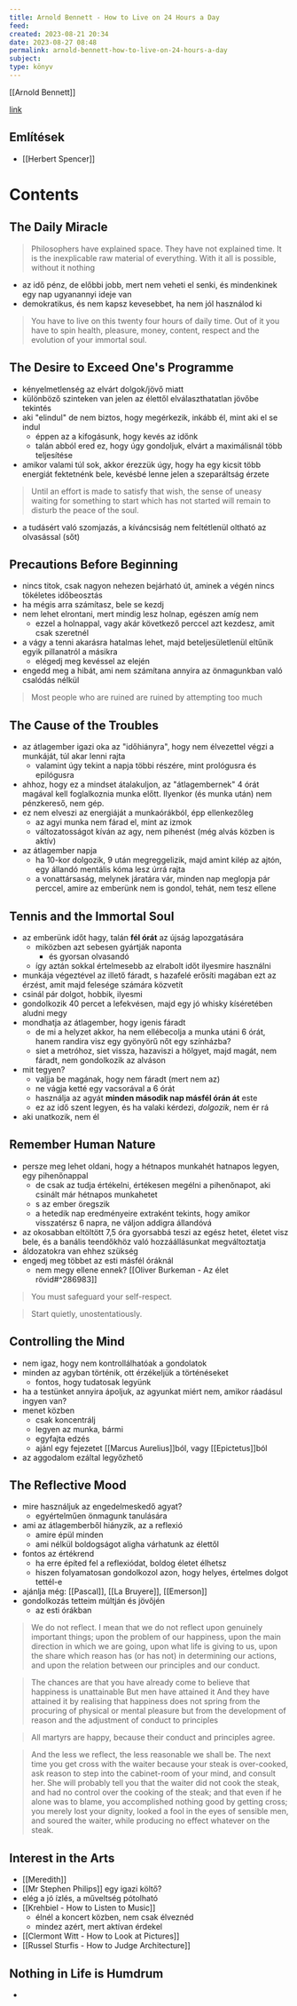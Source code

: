 ```yaml
---
title: Arnold Bennett - How to Live on 24 Hours a Day
feed: 
created: 2023-08-21 20:34
date: 2023-08-27 08:48
permalink: arnold-bennett-how-to-live-on-24-hours-a-day
subject: 
type: könyv
---
```


[[Arnold Bennett]]

[link](https://gutenberg.org/files/2274/2274-h/2274-h.htm)

## Említések

- [[Herbert Spencer]]

# Contents

## The Daily Miracle

> Philosophers have explained space. They have not explained time. It is the inexplicable raw material of everything. With it all is possible, without it nothing

- az idő pénz, de előbbi jobb, mert nem veheti el senki, és mindenkinek egy nap ugyanannyi ideje van
- demokratikus, és nem kapsz kevesebbet, ha nem jól használod ki

> You have to live on this twenty four hours of daily time. Out of it you have to spin health, pleasure, money, content, respect and the evolution of your immortal soul.

## The Desire to Exceed One's Programme

- kényelmetlenség az elvárt dolgok/jövő miatt
- különböző szinteken van jelen az élettől elválaszthatatlan jövőbe tekintés
- aki "elindul" de nem biztos, hogy megérkezik, inkább él, mint aki el se indul
	- éppen az a kifogásunk, hogy kevés az időnk
	- talán abból ered ez, hogy úgy gondoljuk, elvárt a maximálisnál több teljesítése
- amikor valami túl sok, akkor érezzük úgy, hogy ha egy kicsit több energiát fektetnénk bele, kevésbé lenne jelen a szeparáltság érzete

> Until an effort is made to satisfy that wish, the sense of uneasy waiting for something to start which has not started will remain to disturb the peace of the soul.

- a tudásért való szomjazás, a kíváncsiság nem feltétlenül oltható az olvasással (sőt)

## Precautions Before Beginning

- nincs titok, csak nagyon nehezen bejárható út, aminek a végén nincs tökéletes időbeosztás
- ha mégis arra számítasz, bele se kezdj
- nem lehet elrontani, mert mindig lesz holnap, egészen amíg nem
	- ezzel a holnappal, vagy akár következő perccel azt kezdesz, amit csak szeretnél
- a vágy a tenni akarásra hatalmas lehet, majd beteljesületlenül eltűnik egyik pillanatról a másikra
	- elégedj meg kevéssel az elején
- engedd meg a hibát, ami nem számítana annyira az önmagunkban való csalódás nélkül

> Most people who are ruined are ruined by attempting too much

## The Cause of the Troubles

- az átlagember igazi oka az "időhiányra", hogy nem élvezettel végzi a munkáját, túl akar lenni rajta
	- valamint úgy tekint a napja többi részére, mint prológusra és epilógusra
- ahhoz, hogy ez a mindset átalakuljon, az "átlagembernek" 4 órát magával kell foglalkoznia munka előtt. Ilyenkor (és munka után) nem pénzkereső, nem gép.
- ez nem elveszi az energiáját a munkaórákból, épp ellenkezőleg
	- az agyi munka nem fárad el, mint az izmok
	- változatosságot kíván az agy, nem pihenést (még alvás közben is aktív)
- az átlagember napja
	- ha 10-kor dolgozik, 9 után megreggelizik, majd amint kilép az ajtón, egy állandó mentális kóma lesz úrrá rajta
	- a vonattársaság, melynek járatára vár, minden nap meglopja pár perccel, amire az emberünk nem is gondol, tehát, nem tesz ellene

## Tennis and the Immortal Soul

- az emberünk időt hagy, talán **fél órát** az újság lapozgatására
	- miközben azt sebesen gyártják naponta
		- és gyorsan olvasandó
	- így aztán sokkal értelmesebb az elrabolt időt ilyesmire használni
- munkája végeztével az illető fáradt, s hazafelé erősíti magában ezt az érzést, amit majd felesége számára közvetít
- csinál pár dolgot, hobbik, ilyesmi
- gondolkozik 40 percet a lefekvésen, majd egy jó whisky kíséretében aludni megy
- mondhatja az átlagember, hogy igenis fáradt
	- de mi a helyzet akkor, ha nem ellébecolja a munka utáni 6 órát, hanem randira visz egy gyönyörű nőt egy színházba?
	- siet a metróhoz, siet vissza, hazaviszi a hölgyet, majd magát, nem fáradt, nem gondolkozik az alváson
- mit tegyen?
	- valjja be magának, hogy nem fáradt (mert nem az)
	- ne vágja ketté egy vacsorával a 6 órát
	- használja az agyát **minden második nap másfél órán át** este
	- ez az idő szent legyen, és ha valaki kérdezi, *dolgozik*, nem ér rá
- aki unatkozik, nem él

## Remember Human Nature

- persze meg lehet oldani, hogy a hétnapos munkahét hatnapos legyen, egy pihenőnappal
	- de csak az tudja értékelni, értékesen megélni a pihenőnapot, aki csinált már hétnapos munkahetet
	- s az ember öregszik
	- a hetedik nap eredményeire extraként tekints, hogy amikor visszatérsz 6 napra, ne váljon addigra állandóvá
- az okosabban eltöltött 7,5 óra gyorsabbá teszi az egész hetet, életet visz bele, és a banális teendőkhöz való hozzáállásunkat megváltoztatja
- áldozatokra van ehhez szükség
- engedj meg többet az esti másfél óráknál
	- nem megy ellene ennek? [[Oliver Burkeman - Az élet rövid#^286983]]

> You must safeguard your self-respect.

> Start quietly, unostentatiously.

## Controlling the Mind

- nem igaz, hogy nem kontrollálhatóak a gondolatok
- minden az agyban történik, ott érzékeljük a történéseket
	- fontos, hogy tudatosak legyünk
- ha a testünket annyira ápoljuk, az agyunkat miért nem, amikor ráadásul ingyen van?
- menet közben
	- csak koncentrálj
	- legyen az munka, bármi
	- egyfajta edzés
	- ajánl egy fejezetet [[Marcus Aurelius]]ból, vagy [[Epictetus]]ból
- az aggodalom ezáltal legyőzhető

## The Reflective Mood

- mire használjuk az engedelmeskedő agyat?
	- egyértelműen önmagunk tanulására
- ami az átlagemberből hiányzik, az a reflexió
	- amire épül minden
	- ami nélkül boldogságot aligha várhatunk az élettől
- fontos az értékrend
	- ha erre építed fel a reflexiódat, boldog életet élhetsz
	- hiszen folyamatosan gondolkozol azon, hogy helyes, értelmes dolgot tettél-e
- ajánlja még: [[Pascal]], [[La Bruyere]], [[Emerson]]
- gondolkozás tetteim múltján és jövőjén
	- az esti órákban

> We do not reflect. I mean that we do not reflect upon genuinely important things; upon the problem of our happiness, upon the main direction in which we are going, upon what life is giving to us, upon the share which reason has (or has not) in determining our actions, and upon the relation between our principles and our conduct.

> The chances are that you have already come to believe that happiness is unattainable But men have attained it And they have attained it by realising that happiness does not spring from the procuring of physical or mental pleasure but from the development of reason and the adjustment of conduct to principles

> All martyrs are happy, because their conduct and principles agree.

> And the less we reflect, the less reasonable we shall be. The next time you get cross with the waiter because your steak is over-cooked, ask reason to step into the cabinet-room of your mind, and consult her. She will probably tell you that the waiter did not cook the steak, and had no control over the cooking of the steak; and that even if he alone was to blame, you accomplished nothing good by getting cross; you merely lost your dignity, looked a fool in the eyes of sensible men, and soured the waiter, while producing no effect whatever on the steak.

## Interest in the Arts

- [[Meredith]]
- [[Mr Stephen Philips]] egy igazi költő?
- elég a jó ízlés, a műveltség pótolható
- [[Krehbiel - How to Listen to Music]]
	- élnél a koncert közben, nem csak élveznéd
	- mindez azért, mert aktívan érdekel
- [[Clermont Witt - How to Look at Pictures]]
- [[Russel Sturfis - How to Judge Architecture]]

## Nothing in Life is Humdrum

- 